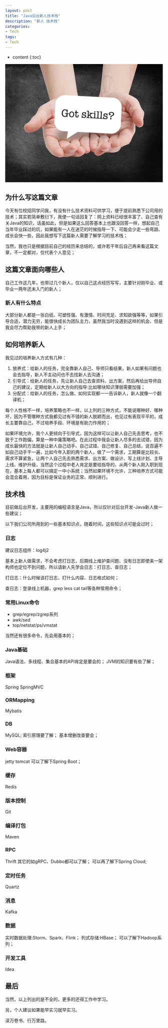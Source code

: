 ```yaml
---
layout: post
title: "Java后台新人技术栈"
description: "新人 技术栈"
categories: 
- Tech
tags:
- Tech
---
```


* content
{:toc}

![Metrics](/css/pics/2017-10-25-got-skills.jpg)

## 为什么写这篇文章
今天有位校招同学问我，有没有什么技术资料可供学习，便于提前熟悉下公司用的技术；其实若简单敷衍下，我便一句话回复了：网上资料已经很丰富了、自己查有关Java的知识，话虽如此，但是如果这么回答基本上也跟没回答一样，想起自己当年毕业踩过的坑，如果能有一人在迷茫的时候指导一下、可能会少走一些弯路、成长会快一些，因此我想写下这篇新人需要了解学习的技术栈；

当然，我也只是根据目前自己的经历来总结的，或许若干年后自己再来看这篇文章，不一定都对，仅代表个人意见；

## 这篇文章面向哪些人
自己工作这几年，也带过几个新人，仅以自己这点经历写写，主要针对刚毕业、或毕业一两年还未入门的新人；

### 新人有什么特点
大部分新人都是一张白纸、可塑性强、有激情、时间充足、求知欲强等等，如果引导合适，潜力无穷，能很快成长为团队主力，虽然我当时没遇到这样的机会、但是我会尽力帮助我带的新人上手；

## 如何培养新人
我见过的培养新人方式有几种：

1. 放养式：给新人的任务，完全靠新人自己、导师只看结果，新人如果有问题也会去指导，新人不主动问也不去找新人去沟通；
2. 引导式：给新人的任务，先让新人自己去查资料、出方案，然后再给出导师自己的建议，定期给新人以大方向的指导:比如哪块知识薄弱需要加强；
3. 分配式：给新人的任务，怎么做、如何实现都一一告诉新人，新人就像一个翻译机；

每个人性格不一样，培养策略也不一样，以上列的三种方式，不能说哪种好、哪种坏，因为不管哪种方式我都见过有不错的新人脱颖而出，也见过有表现平平的，成长主要靠自己，不过培养手段、环境是有助力作用的；

如果环境允许，我个人更倾向于引导式，因为这样可以让新人自己先去思考，也不致于工作跑偏，算是一种中庸策略吧。在此过程中我会让新人尽多的去试错，因为成长最快的方法就是让新人自己动手、自己试错、自己修复、自己总结，说百遍不如自己动手干一遍，比如今年入职的两个新人，做了一个需求，工期算是比较长、需求不算紧急，让两个人自己先去熟悉需求、出方案、做设计、写上线计划、主导上线、维护升级，当然这个过程中老人肯定是要给指导的，从两个新人刚入职到现在，基本上每人都可以搞定一中小系统；当然如果环境不允许，三种培养方式可能会混合着用，因为目标是保证业务的正常、顺利进行。

## 技术栈
目前做后台开发，主要用的编程语言是Java，所以仅针对后台开发-Java新人做一些建议；

以下我们公司所用到的一些基本知识点，随着时间，这些知识点可能会过时；

### 日志
建议日志组件：log4j2

基本上新人做需求，不会考虑打日志，后期线上维护查问题、没有日志即使来一架构师也定位不到问题，所以请新人先学会日志：打日志、查日志；

打日志：什么时候该打日志、打什么内容、日志格式如何；

查日志：登录线上机器，grep less cat tail等各种常用命令；

### 常用Linux命令
* grep/egrep/zgrep系列
* awk/sed
* top/netstat/ps/vmstat

当然还有很多命令，先会用基本的；

### Java基础
Java语法、多线程、集合基本的API肯定是要会的；
JVM的知识要有些了解；

### 框架
Spring
SpringMVC

### ORMapping
Mybatis

### DB
MySQL;
索引原理要了解；
基本增删改查要会；

### Web容器
jetty
tomcat
可以了解下Spring Boot；

### 缓存
Redis

### 版本控制
Git

### 编译打包
Maven

### RPC
Thrift
其它的如gRPC、Dubbo都可以了解；
可以再了解下Spring Cloud;

### 定时任务
Quartz

### 消息
Kafka

### 数据
实时数据处理:Storm、Spark、Flink；
列式存储:HBase；
可以了解下Hadoop系列；

### 开发工具
Idea

## 最后
当然，以上列出的是不全的，更多的还得工作中学习。

另，个人建议如果能早实习就早实习。

读万卷书、行万里路。
